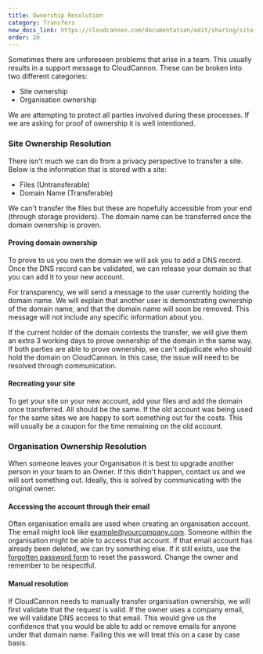 ```yaml
---
title: Ownership Resolution
category: Transfers
new_docs_link: https://cloudcannon.com/documentation/edit/sharing/site-transfers/#site-ownership-resolution
order: 20
---
```


Sometimes there are unforeseen problems that arise in a team. This usually results in a support message to CloudCannon. These can be broken into two different categories:

* Site ownership
* Organisation ownership

We are attempting to protect all parties involved during these processes. If we are asking for proof of ownership it is well intentioned.

### Site Ownership Resolution

There isn't much we can do from a privacy perspective to transfer a site. Below is the information that is stored with a site:

* Files (Untransferable)
* Domain Name (Transferable)

We can't transfer the files but these are hopefully accessible from your end (through storage providers). The domain name can be transferred once the domain ownership is proven.

#### Proving domain ownership

To prove to us you own the domain we will ask you to add a DNS record. Once the DNS record can be validated, we can release your domain so that you can add it to your new account.

For transparency, we will send a message to the user currently holding the domain name. We will explain that another user is demonstrating ownership of the domain name, and that the domain name will soon be removed. This message will not include any specific information about you.

If the current holder of the domain contests the transfer, we will give them an extra 3 working days to prove ownership of the domain in the same way. If both parties are able to prove ownership, we can't adjudicate who should hold the domain on CloudCannon. In this case, the issue will need to be resolved through communication.

#### Recreating your site

To get your site on your new account, add your files and add the domain once transferred. All should be the same. If the old account was being used for the same sites we are happy to sort something out for the costs. This will usually be a coupon for the time remaining on the old account.

### Organisation Ownership Resolution

When someone leaves your Organisation it is best to upgrade another person in your team to an Owner. If this didn't happen, contact us and we will sort something out. Ideally, this is solved by communicating with the original owner.

#### Accessing the account through their email

Often organisation emails are used when creating an organisation account. The email might look like example@yourcompany.com. Someone within the organisation might be able to access that account. If that email account has already been deleted, we can try something else. If it still exists, use the [forgotten password form](https://app.cloudcannon.com/users/password/new) to reset the password. Change the owner and remember to be respectful.

#### Manual resolution

If CloudCannon needs to manually transfer organisation ownership, we will first validate that the request is valid. If the owner uses a company email, we will validate DNS access to that email. This would give us the confidence that you would be able to add or remove emails for anyone under that domain name. Failing this we will treat this on a case by case basis.

